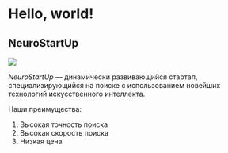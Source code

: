 # Hello, world!

## NeuroStartUp

![](./logo.png)

*NeuroStartUp* — динамически развивающийся стартап, специализирующийся на поиске с использованием  новейших технологий искусственного интеллекта.

Наши преимущества:
1. Высокая точность поиска
2. Высокая скорость поиска
3. Низкая цена